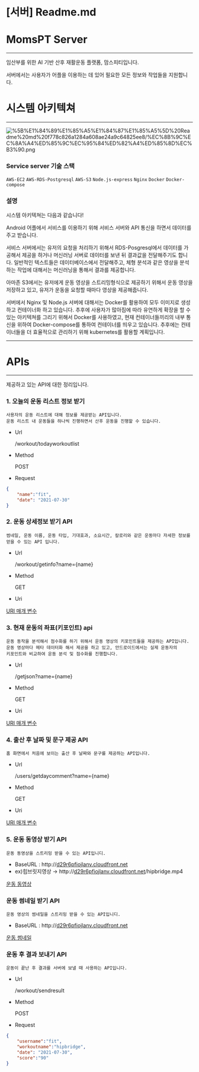 # [서버] Readme.md

# MomsPT Server

---

임산부를 위한 AI 기반 산후 재활운동 플랫폼, 맘스피티입니다.

서버에서는 사용자가 어플을 이용하는 데 있어 필요한 모든 정보와 작업들을 지원합니다.

# 시스템 아키텍쳐

---

![%5B%E1%84%89%E1%85%A5%E1%84%87%E1%85%A5%5D%20Readme%20md%20f778c826a1284a608ae24a9c64825ee8/%EC%8B%9C%EC%8A%A4%ED%85%9C%EC%95%84%ED%82%A4%ED%85%8D%EC%B3%90.png](%5B%E1%84%89%E1%85%A5%E1%84%87%E1%85%A5%5D%20Readme%20md%20f778c826a1284a608ae24a9c64825ee8/%EC%8B%9C%EC%8A%A4%ED%85%9C%EC%95%84%ED%82%A4%ED%85%8D%EC%B3%90.png)

### Service server 기술 스택

`AWS-EC2` `AWS-RDS-Postgresql` `AWS-S3` `Node.js-express` `Nginx` `Docker` `Docker-compose`

### 설명

시스템 아키텍쳐는 다음과 같습니다!

Android 어플에서 서비스를 이용하기 위해 서비스 서버와 API 통신을 하면서 데이터를 주고 받습니다.

서비스 서버에서는 유저의 요청을 처리하기 위해서 RDS-Posgresql에서 데이터를 가공해서 제공을 하거나 머신러닝 서버로 데이터를 보낸 뒤 결과값을 전달해주기도 합니다. 일반적인 텍스트들은 데이터베이스에서 전달해주고, 체형 분석과 같은 영상을 분석하는 작업에 대해서는 머신러닝을 통해서 결과를 제공합니다.

아마존 S3에서는 유저에게 운동 영상을 스트리밍형식으로 제공하기 위해서 운동 영상을 저장하고 있고, 유저가 운동을 요청할 때마다 영상을 제공해줍니다.

서버에서 Nginx 및 Node.js 서버에 대해서는 Docker를 활용하여 모두 이미지로 생성하고 컨테이너화 하고 있습니다. 추후에 사용자가 많아짐에 따라 유연하게 확장을 할 수 있는 아키텍쳐를 그리기 위해서 Docker를 사용하였고, 현재 컨테이너들끼리의 내부 통신을 위하여 Docker-compose를 통하여 컨테이너를 띄우고 있습니다. 추후에는 컨테이너들을 더 효율적으로 관리하기 위해 kubernetes를 활용할 계획입니다.

---

# APIs

---

제공하고 있는 API에 대한 정리입니다.

### 1. 오늘의 운동 리스트 정보 받기

```
사용자의 운동 리스트에 대해 정보를 제공받는 API입니다.
운동 리스트 내 운동들을 하나씩 진행하면서 산후 운동을 진행할 수 있습니다.
```

- Url

    /workout/todayworkoutlist

- Method

    POST

- Request

```json
{
    "name":"fit",
    "date": "2021-07-30"
}
```

### 2. **운동 상세정보 받기 API**

```
썸네일, 운동 이름, 운동 타입, 기대효과, 소요시간, 칼로리와 같은 운동마다 자세한 정보를
얻을 수 있는 API 입니다.
```

- Url

    /workout/getinfo?name={name}

- Method

    GET

- Uri

[URI 매개 변수](https://www.notion.so/f6ad05cb2988496e9f4de435ddc39a91)

### 3. **현재 운동의 좌표(키포인트) api**

```
운동 동작을 분석해서 점수화를 하기 위해서 운동 영상의 키포인트들을 제공하는 API입니다.
운동 영상마다 메타 데이터화 해서 제공을 하고 있고, 안드로이드에서는 실제 운동자의
키포인트와 비교하여 운동 분석 및 점수화를 진행합니다.
```

- Url

    /getjson?name={name}

- Method

    GET

- Uri

[URI 매개 변수](https://www.notion.so/0973340ee59d40d99f728134b9132317)

### 4. 출산 후 날짜 및 문구 제공 API

```
홈 화면에서 처음에 보이는 출산 후 날짜와 문구를 제공하는 API입니다.
```

- Url

    /users/getdaycomment?name={name}

- Method

    GET

- Uri

[URI 매개 변수](https://www.notion.so/6633cc209cff420eb78c11fbbbcd876a)

### 5. 운동 동영상 받기 API

```
운동 동영상을 스트리밍 받을 수 있는 API입니디.
```

- BaseURL : http://[d29r6pfiojlanv.cloudfront.net](http://d29r6pfiojlanv.cloudfront.net/)
- ex)힙브릿지영상 → http://[d29r6pfiojlanv.cloudfront.net](http://d29r6pfiojlanv.cloudfront.net/)/hipbridge.mp4

[운동 동영상](https://www.notion.so/e1fa905aee1e457d9f27f785895ea8ce)

### 운동 썸네일 받기 API

```
운동 영상의 썸네일을 스트리밍 받을 수 있는 API입니디.
```

- BaseURL : http://[d29r6pfiojlanv.cloudfront.net](http://d29r6pfiojlanv.cloudfront.net/)

[운동 썸네일](https://www.notion.so/fac501ee761c4890a27867fa913e871b)

### 운동 후 결과 보내기 API

```
운동이 끝난 후 결과를 서버에 보낼 때 사용하는 API입니다.
```

- Url

    /workout/sendresult

- Method

    POST

- Request

```json
{
    "username":"fit",
    "workoutname":"hipbridge",
    "date": "2021-07-30",
    "score":"90"
}
```
